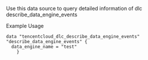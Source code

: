 Use this data source to query detailed information of dlc describe_data_engine_events

Example Usage

```hcl
data "tencentcloud_dlc_describe_data_engine_events" "describe_data_engine_events" {
  data_engine_name = "test"
    }
```
